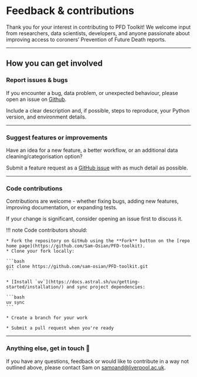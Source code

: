 # Feedback & contributions

Thank you for your interest in contributing to PFD Toolkit! We welcome input from researchers, data scientists, developers, and anyone passionate about improving access to coroners’ Prevention of Future Death reports.

---

## How you can get involved

### Report issues & bugs 

If you encounter a bug, data problem, or unexpected behaviour, please open an issue on [Github](https://github.com/Sam-Osian/PFD-toolkit/issues).

Include a clear description and, if possible, steps to reproduce, your Python version, and environment details.

---

### Suggest features or improvements 

Have an idea for a new feature, a better workflow, or an additional data cleaning/categorisation option?

Submit a feature request as a [GitHub issue](https://github.com/Sam-Osian/PFD-toolkit/issues) with as much detail as possible.

---

### Code contributions

Contributions are welcome - whether fixing bugs, adding new features, improving documentation, or expanding tests.

If your change is significant, consider opening an issue first to discuss it.

!!! note
    Code contributors should: 

    * Fork the repository on GitHub using the **Fork** button on the [repo home page](https://github.com/Sam-Osian/PFD-toolkit).
    * Clone your fork locally:

    ```bash
    git clone https://github.com/sam-osian/PFD-toolkit.git
    ```

    * [Install `uv`](https://docs.astral.sh/uv/getting-started/installation/) and sync project dependencies:

    ```bash
    uv sync
    ```

    * Create a branch for your work

    * Submit a pull request when you're ready


---

### Anything else, get in touch 💬

If you have any questions, feedback or would like to contribute in a way not outlined above, please contact Sam on samoand@liverpool.ac.uk.